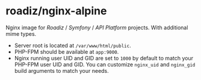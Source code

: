 # roadiz/nginx-alpine

Nginx image for _Roadiz_ / _Symfony_ / _API Platform_ projects. With additional mime types.

- Server root is located at `/var/www/html/public`.
- PHP-FPM should be available at `app:9000`.
- Nginx running user UID and GID are set to `1000` by default to match your PHP-FPM user UID and GID. You can customize `nginx_uid` and `nginx_gid` build arguments to match your needs.
